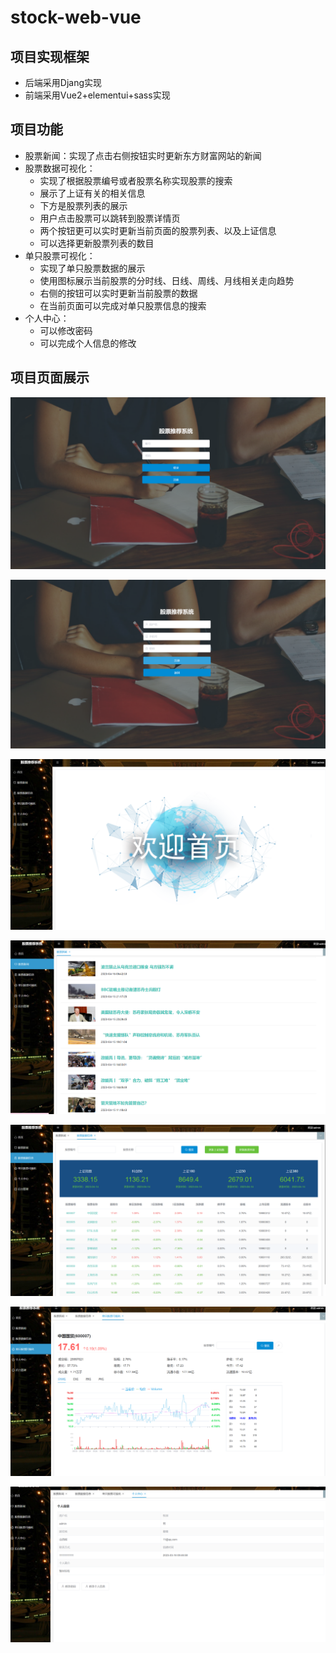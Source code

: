 # stock-web-vue

## 项目实现框架

- 后端采用Djang实现
- 前端采用Vue2+elementui+sass实现

## 项目功能

- 股票新闻：实现了点击右侧按钮实时更新东方财富网站的新闻
- 股票数据可视化：
  - 实现了根据股票编号或者股票名称实现股票的搜索
  - 展示了上证有关的相关信息
  - 下方是股票列表的展示
  - 用户点击股票可以跳转到股票详情页
  - 两个按钮更可以实时更新当前页面的股票列表、以及上证信息
  - 可以选择更新股票列表的数目
- 单只股票可视化：
  - 实现了单只股票数据的展示
  - 使用图标展示当前股票的分时线、日线、周线、月线相关走向趋势
  - 右侧的按钮可以实时更新当前股票的数据
  - 在当前页面可以完成对单只股票信息的搜索
- 个人中心：
  - 可以修改密码
  - 可以完成个人信息的修改

## 项目页面展示

![](./readme-images/login.png)

![](.\readme-images\register.png)

![](.\readme-images\main.png)

![](.\readme-images\news.png)

![](.\readme-images\stockList.png)

![](.\readme-images\singleStock.png)

![](.\readme-images\userInformation.png)

